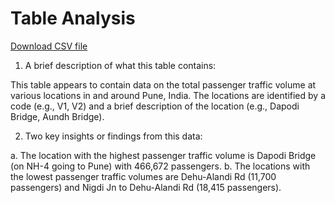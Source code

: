 # Table Analysis
[Download CSV file](Pimpri%20Chinchwad%20Traffic%20at%20Locations.csv)

1. A brief description of what this table contains:

This table appears to contain data on the total passenger traffic volume at various locations in and around Pune, India. The locations are identified by a code (e.g., V1, V2) and a brief description of the location (e.g., Dapodi Bridge, Aundh Bridge).

2. Two key insights or findings from this data:

a. The location with the highest passenger traffic volume is Dapodi Bridge (on NH-4 going to Pune) with 466,672 passengers.
b. The locations with the lowest passenger traffic volumes are Dehu-Alandi Rd (11,700 passengers) and Nigdi Jn to Dehu-Alandi Rd (18,415 passengers).
